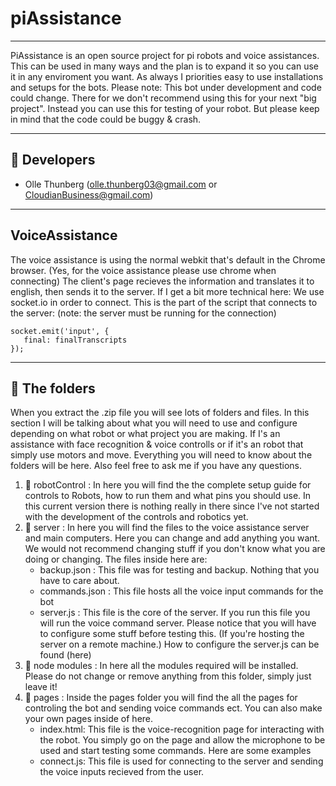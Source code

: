 # piAssistance
---
PiAssistance is an open source project for pi robots and voice assistances. This can be used in many ways and the plan is to expand it so you can use
it in any enviroment you want. As always I priorities easy to use installations and setups for the bots. Please note: This bot under development and code could change. There for we don't recommend using this for your next "big project". Instead you can use this for testing of your robot. But please keep in mind that the code could be buggy & crash. 

---
## :memo: Developers
 - Olle Thunberg (olle.thunberg03@gmail.com or CloudianBusiness@gmail.com)
---
 ## VoiceAssistance
 The voice assistance is using the normal webkit that's default in the Chrome browser. (Yes, for the voice assistance please use chrome when connecting) The client's page recieves the information and translates it to english, then sends it to the server. If I get a bit more technical here: We use socket.io in order to connect. This is the part of the script that connects to the server: (note: the server must be running for the connection) 
```
socket.emit('input', {
   final: finalTranscripts
});
 ```
 
 ---
## :closed_book: The folders 
When you extract the .zip file you will see lots of folders and files. In this section I will be talking about what you will need to use and configure depending on what robot or what project you are making. If I's an assistance with face recognition & voice controlls or if it's an robot that simply use motors and move. Everything you will need to know about the folders will be here. Also feel free to ask me if you have any questions.

1. :file_folder: robotControl : 
In here you will find the the complete setup guide for controls to Robots, how to run them and what pins you should use. In this current version there is nothing really in there since I've not started with the development of the controls and robotics yet.
2. :file_folder: server : 
In here you will find the files to the voice assistance server and main computers. Here you can change and add anything you want. We would not recommend changing stuff if you  don't know what you are doing or changing. The files inside here are:
    - backup.json : This file was for testing and backup. Nothing that you have to care about.
    - commands.json : This file hosts all the voice input commands for the bot
    - server.js : This file is the core of the server. If you run this file you will run the voice command server. Please notice that you will have to configure some stuff before testing this. (If you're hosting the server on a remote machine.) How to configure the server.js can be found (here)
3. :file_folder: node modules : 
In here all the modules required will be installed. Please do not change or remove anything from this folder, simply just leave it!
4. :file_folder: pages : 
Inside the pages folder you will find the all the pages for controling the bot and sending voice commands ect. You can also make your own pages inside of here. 
    - index.html: This file is the voice-recognition page for interacting with the robot. You simply go on the page and allow the microphone to be used and start testing some commands. Here are some examples
    - connect.js: This file is used for connecting to the server and sending the voice inputs recieved from the user.
